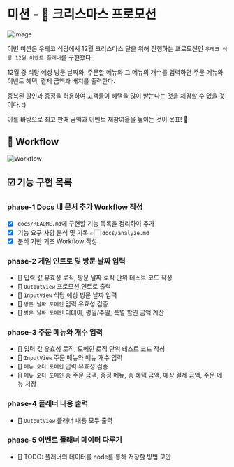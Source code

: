 # 미션 - 🎄 크리스마스 프로모션

![image](https://github.com/FastSubTeam/front/assets/83483378/35c7c547-d87c-4316-9285-2e8e766a52a9)

이번 미션은 우테코 식당에서 12월 크리스마스 달을 위해 진행하는 프로모션인 `우테코 식당 12월 이벤트 플래너`를 구현했다.

12월 중 식당 예상 방문 날짜와, 주문할 메뉴와 그 메뉴의 개수를 입력하면 주문 메뉴와 이벤트 혜택, 결제 금액과 배지를 출력한다.

중복된 할인과 증정을 허용하여 고객들이 혜택을 많이 받는다는 것을 체감할 수 있을 것이다. :)

이를 바탕으로 최고 판매 금액과 이벤트 재참여율을 높이는 것이 목표! 🎅

## 🎨 Workflow

![Workflow](https://github.com/FastSubTeam/front/assets/83483378/d16f2a4c-253a-4cf2-b9e8-74067697606c)

## ☑️ 기능 구현 목록

### phase-1 Docs 내 문서 추가 Workflow 작성

- [x] `docs/README.md`에 구현할 기능 목록을 정리하여 추가
- [x] 기능 요구 사항 분석 및 기록 👉🏻 `docs/analyze.md`
- [x] 분석 기반 기초 Workflow 작성

### phase-2 게임 인트로 및 방문 날짜 입력

- [] 입력 값 유효성 로직, 방문 날짜 로직 단위 테스트 코드 작성
- [] `OutputView` 프로모션 인트로 출력
- [] `InputView` 식당 예상 방문 날짜 입력
- [] `방문 날짜 도메인` 입력 유효성 검증
- [] `방문 날짜 도메인` 디데이, 평일/주말, 특별 할인 금액 계산

### phase-3 주문 메뉴와 개수 입력

- [] 입력 값 유효성 로직, 도메인 로직 단위 테스트 코드 작성
- [] `InputView` 주문 메뉴와 메뉴 개수 입력
- [] `메뉴 오더 도메인` 입력 유효성 검증
- [] `메뉴 오더 도메인` 총 주문 금액, 증정 메뉴, 총 혜택 금액, 예상 결제 금액, 주문 메뉴 저장

### phase-4 플래너 내용 출력

- [] `OutputView` 플래너 내용 모두 출력

### phase-5 이벤트 플래너 데이터 다루기

- [] TODO: 플래너의 데이터를 node를 통해 저장할 방법 고안
